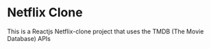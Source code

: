 <h1>Netflix Clone</h1>
<p>This is a Reactjs Netflix-clone project that uses the TMDB (The Movie Database) APIs</p>
